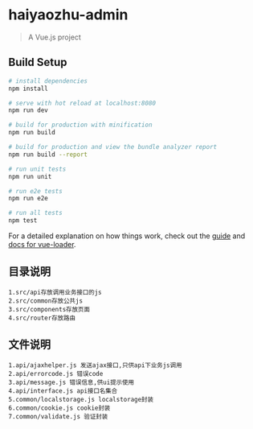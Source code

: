 # haiyaozhu-admin

> A Vue.js project

## Build Setup

``` bash
# install dependencies
npm install

# serve with hot reload at localhost:8080
npm run dev

# build for production with minification
npm run build

# build for production and view the bundle analyzer report
npm run build --report

# run unit tests
npm run unit

# run e2e tests
npm run e2e

# run all tests
npm test
```

For a detailed explanation on how things work, check out the [guide](http://vuejs-templates.github.io/webpack/) and [docs for vue-loader](http://vuejs.github.io/vue-loader).

## 目录说明
    1.src/api存放调用业务接口的js
    2.src/common存放公共js
    3.src/components存放页面
    4.src/router存放路由

## 文件说明
    1.api/ajaxhelper.js 发送ajax接口,只供api下业务js调用
    2.api/errorcode.js 错误code
    3.api/message.js 错误信息,供ui提示使用
    4.api/interface.js api接口名集合
    5.common/localstorage.js localstorage封装
    6.common/cookie.js cookie封装
    7.common/validate.js 验证封装
